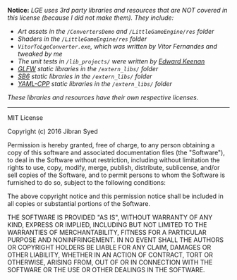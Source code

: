 **Notice:** *LGE uses 3rd party libraries and resources that are NOT covered in this license (because I did not make them). 
They include:*

 - *Art assets in the `/ConvertersDemo` and `/LittleGameEngine/res` folder*
 - *Shaders in the `/LittleGameEngine/res` folder*
 - *`VitorToLgeConverter.exe`, which was written by Vitor Fernandes and tweaked by me*
 - *The unit tests in `/lib_projects/` were written by [Edward Keenan](http://www.cdm.depaul.edu/about/pages/people/facultyinfo.aspx?fid=562)*
 - *[GLFW](http://www.glfw.org/) static libraries in the `/extern_libs/` folder*
 - *[SB6](https://github.com/openglsuperbible/sb6code) static libraries in the `/extern_libs/` folder*
 - *[YAML-CPP](https://github.com/jbeder/yaml-cpp) static libraries in the `/extern_libs/` folder*

*These libraries and resources have their own respective licenses.*

------

MIT License

Copyright (c) 2016 Jibran Syed

Permission is hereby granted, free of charge, to any person obtaining a copy
of this software and associated documentation files (the "Software"), to deal
in the Software without restriction, including without limitation the rights
to use, copy, modify, merge, publish, distribute, sublicense, and/or sell
copies of the Software, and to permit persons to whom the Software is
furnished to do so, subject to the following conditions:

The above copyright notice and this permission notice shall be included in all
copies or substantial portions of the Software.

THE SOFTWARE IS PROVIDED "AS IS", WITHOUT WARRANTY OF ANY KIND, EXPRESS OR
IMPLIED, INCLUDING BUT NOT LIMITED TO THE WARRANTIES OF MERCHANTABILITY,
FITNESS FOR A PARTICULAR PURPOSE AND NONINFRINGEMENT. IN NO EVENT SHALL THE
AUTHORS OR COPYRIGHT HOLDERS BE LIABLE FOR ANY CLAIM, DAMAGES OR OTHER
LIABILITY, WHETHER IN AN ACTION OF CONTRACT, TORT OR OTHERWISE, ARISING FROM,
OUT OF OR IN CONNECTION WITH THE SOFTWARE OR THE USE OR OTHER DEALINGS IN THE
SOFTWARE.
